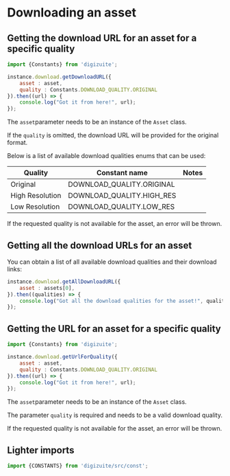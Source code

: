 # Downloading an asset 

## Getting the download URL for an asset for a specific quality

```js
import {Constants} from 'digizuite';

instance.download.getDownloadURL({
    asset : asset,
    quality : Constants.DOWNLOAD_QUALITY.ORIGINAL
}).then((url) => {
    console.log("Got it from here!", url);
});
```

The ```asset```parameter needs to be an instance of the ```Asset``` class. 

If the ```quality``` is omitted, the download URL will be provided for the original format.

Below is a list of available download qualities enums that can be used:

| Quality |Constant name | Notes |
|---------------|--------------------|-------|
| Original | DOWNLOAD_QUALITY.ORIGINAL | |
| High Resolution | DOWNLOAD_QUALITY.HIGH_RES | |
| Low Resolution | DOWNLOAD_QUALITY.LOW_RES | |

If the requested quality is not available for the asset, an error will be thrown.

## Getting all the download URLs for an asset

You can obtain a list of all available download qualities and their download links:

```js
instance.download.getAllDownloadURL({
    asset : assets[0],
}).then((qualities) => {
    console.log("Got all the download qualities for the asset!", qualities);
});
```

## Getting the URL for an asset for a specific quality

```js
import {Constants} from 'digizuite';

instance.download.getUrlForQuality({
    asset : asset,
    quality : Constants.DOWNLOAD_QUALITY.ORIGINAL
}).then((url) => {
    console.log("Got it from here!", url);
});
```

The ```asset```parameter needs to be an instance of the ```Asset``` class.

The parameter ```quality``` is required and needs to be a valid download quality.

If the requested quality is not available for the asset, an error will be thrown.

## Lighter imports
```js
import {CONSTANTS} from 'digizuite/src/const';
```